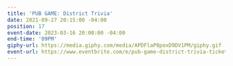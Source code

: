 ```yaml
---
title: 'PUB GAME: District Trivia'
date: 2021-09-27 20:15:00 -04:00
position: 17
event-date: 2023-03-16 20:00:00 -04:00
end-time: '09PM'
giphy-url: https://media.giphy.com/media/APDFlaP8poxD9DV1PM/giphy.gif
event-url: https://www.eventbrite.com/e/pub-game-district-trivia-tickets-551475787927
---
```



